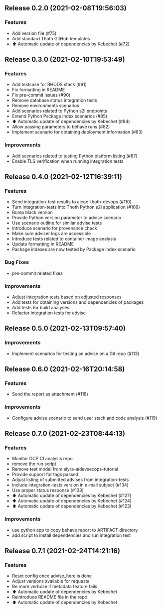 
## Release 0.2.0 (2021-02-08T19:56:03)
### Features
* Add version file (#75)
* Add standard Thoth GitHub templates
* :arrow_up: Automatic update of dependencies by Kebechet (#72)

## Release 0.3.0 (2021-02-10T19:53:49)
### Features
* Add testcase for RHODS stack (#91)
* Fix formatting in README
* Fix pre-commit issues (#90)
* Remove database status integration tests
* Remove environments scenarios
* Add scenarios related to Python s2i endpoints
* Extend Python Package index scenarios (#85)
* :arrow_up: Automatic update of dependencies by Kebechet (#84)
* Allow passing parameters to behave runs (#82)
* Implement scenario for obtaining deployment information (#83)
### Improvements
* Add scenarios related to testing Python platform listing (#87)
* Enable TLS verification when running integration tests

## Release 0.4.0 (2021-02-12T16:39:11)
### Features
* Send integration-test results to aicoe-thoth-devops (#110)
* Turn integration-tests into Thoth Python s2i application (#109)
* Bump black version
* Provide Python version parameter to advise scenario
* Use scenario outline for similar advise tests
* Introduce scenario for provenance check
* Make sure adviser logs are accessible
* Introduce tests related to container image analysis
* Update formatting in README
* Package indexes are now tested by Package Index scenario
### Bug Fixes
* pre-commit related fixes
### Improvements
* Adjust integration tests based on adjusted responses
* Add tests for obtaining versions and dependencies of packages
* Add tests for build analyses
* Refactor integration tests for advise

## Release 0.5.0 (2021-02-13T09:57:40)
### Improvements
* Implement scenarios for testing an advise on a Git repo (#113)

## Release 0.6.0 (2021-02-16T20:14:58)
### Features
* Send the report as attachment (#118)
### Improvements
* Configure advise scenario to send user stack and code analysis (#119)

## Release 0.7.0 (2021-02-23T08:44:13)
### Features
* Monitor OCP CI analysis repo
* remove the run script
* Remove test model from elyra-aidevsecops-tutorial
* Provide support for tags passed
* Adjust listing of submitted advises from integration-tests
* Include integration-tests version in e-mail subject (#134)
* Use proper status response (#133)
* :arrow_up: Automatic update of dependencies by Kebechet (#127)
* :arrow_up: Automatic update of dependencies by Kebechet (#124)
* :arrow_up: Automatic update of dependencies by Kebechet (#123)
### Improvements
* use python app to copy behave report to ARTIFACT directory
* add script to install dependencies and run integration test

## Release 0.7.1 (2021-02-24T14:21:16)
### Features
* Reset config once advise_here is done
* Adjust versions available for requests
* Be more verbose if metadata feature fails
* :arrow_up: Automatic update of dependencies by Kebechet
* Reintroduce README file in the repo
* :arrow_up: Automatic update of dependencies by Kebechet
